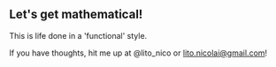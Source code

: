 Let's get mathematical!
-----------------------

This is life done in a 'functional' style.

If you have thoughts, hit me up at @lito_nico or lito.nicolai@gmail.com!
